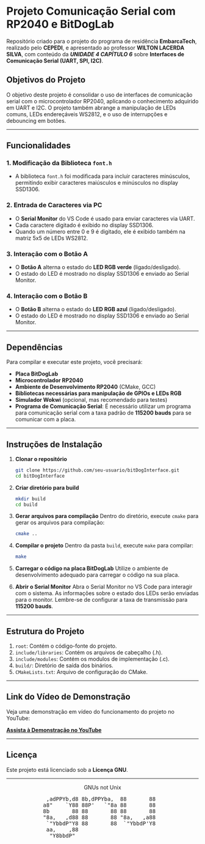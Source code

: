 # Projeto Comunicação Serial com RP2040 e BitDogLab

Repositório criado para o projeto do programa de residência **EmbarcaTech**, realizado pelo **CEPEDI**, e apresentado ao professor **WILTON LACERDA SILVA**, com conteúdo da ***UNIDADE 4 CAPÍTULO 6*** sobre **Interfaces de Comunicação Serial (UART, SPI, I2C)**.

## Objetivos do Projeto

O objetivo deste projeto é consolidar o uso de interfaces de comunicação serial com o microcontrolador RP2040, aplicando o conhecimento adquirido em UART e I2C. O projeto também abrange a manipulação de LEDs comuns, LEDs endereçáveis WS2812, e o uso de interrupções e debouncing em botões.

---

## Funcionalidades

### 1. Modificação da Biblioteca `font.h`
- A biblioteca `font.h` foi modificada para incluir caracteres minúsculos, permitindo exibir caracteres maiúsculos e minúsculos no display SSD1306.

### 2. Entrada de Caracteres via PC
- O **Serial Monitor** do VS Code é usado para enviar caracteres via UART.
- Cada caractere digitado é exibido no display SSD1306.
- Quando um número entre 0 e 9 é digitado, ele é exibido também na matriz 5x5 de LEDs WS2812.

### 3. Interação com o Botão A
- O **Botão A** alterna o estado do **LED RGB verde** (ligado/desligado).
- O estado do LED é mostrado no display SSD1306 e enviado ao Serial Monitor.

### 4. Interação com o Botão B
- O **Botão B** alterna o estado do **LED RGB azul** (ligado/desligado).
- O estado do LED é mostrado no display SSD1306 e enviado ao Serial Monitor.

---

## Dependências

Para compilar e executar este projeto, você precisará:

- **Placa BitDogLab**
- **Microcontrolador RP2040**
- **Ambiente de Desenvolvimento RP2040** (CMake, GCC)
- **Bibliotecas necessárias para manipulação de GPIOs e LEDs RGB**
- **Simulador Wokwi** (opcional, mas recomendado para testes)
- **Programa de Comunicação Serial**: É necessário utilizar um programa para comunicação serial com a taxa padrão de **115200 bauds** para se comunicar com a placa.

---

## Instruções de Instalação

1. **Clonar o repositório**
    ```bash
    git clone https://github.com/seu-usuario/bitDogInterface.git
    cd bitDogInterface
    ```

2. **Criar diretório para build**
    ```bash
    mkdir build
    cd build
    ```

3. **Gerar arquivos para compilação**
    Dentro do diretório, execute `cmake` para gerar os arquivos para compilação:
    ```bash
    cmake ..
    ```

4. **Compilar o projeto**
    Dentro da pasta `build`, execute `make` para compilar:
    ```bash
    make
    ```

5. **Carregar o código na placa BitDogLab**
    Utilize o ambiente de desenvolvimento adequado para carregar o código na sua placa.

6. **Abrir o Serial Monitor**
    Abra o Serial Monitor no VS Code para interagir com o sistema. As informações sobre o estado dos LEDs serão enviadas para o monitor. Lembre-se de configurar a taxa de transmissão para **115200 bauds**.

---

## Estrutura do Projeto

1. `root`: Contém o código-fonte do projeto.
2. `include/libraries`: Contém os arquivos de cabeçalho (.h).
3. `include/modules`: Contém os modulos de implementação (.c).
4. `build/`: Diretório de saída dos binários.
5. `CMakeLists.txt`: Arquivo de configuração do CMake.

---

## Link do Vídeo de Demonstração

Veja uma demonstração em vídeo do funcionamento do projeto no YouTube:

[**Assista à Demonstração no YouTube**](https://youtube.com/live/SEU-VIDEO-LINK)

---

## Licença

Este projeto está licenciado sob a **Licença GNU**.

---

<div align="center">
    GNUs not Unix
<pre>
 ,adPPYb,d8 8b,dPPYba,  88       88  
a8"    `Y88 88P'   `"8a 88       88  
8b       88 88       88 88       88  
"8a,   ,d88 88       88 "8a,   ,a88  
 `"YbbdP"Y8 88       88  `"YbbdP'Y8  
 aa,    ,88                          
  "Y8bbdP"                           
      
<pre>
</div>
